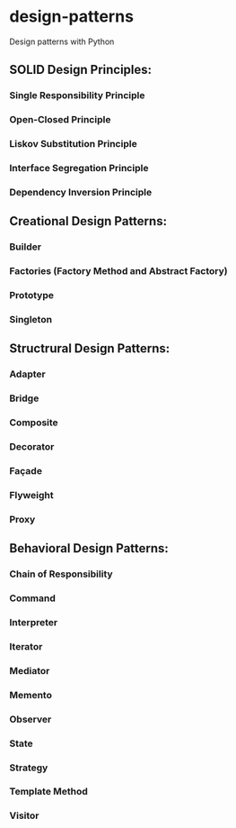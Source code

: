 # design-patterns
 Design patterns with Python
 
## SOLID Design Principles:
### Single Responsibility Principle
### Open-Closed Principle
### Liskov Substitution Principle
### Interface Segregation Principle
### Dependency Inversion Principle

## Creational Design Patterns: 
### Builder
### Factories (Factory Method and Abstract Factory)
### Prototype 
### Singleton

## Structrural Design Patterns: 
### Adapter
### Bridge
### Composite
### Decorator
### Façade
### Flyweight
### Proxy

## Behavioral Design Patterns: 
### Chain of Responsibility
### Command
### Interpreter
### Iterator
### Mediator
### Memento
### Observer
### State
### Strategy
### Template Method
### Visitor